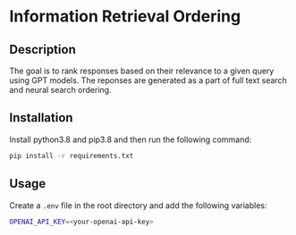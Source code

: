 # Information Retrieval Ordering

## Description

The goal is to rank responses based on their relevance to a given query using
GPT models. The reponses are generated as a part of full text search and
neural search ordering.

## Installation

Install python3.8 and pip3.8 and then run the following command:

```bash
pip install -r requirements.txt
```

## Usage

Create a `.env` file in the root directory and add the following variables:

```bash
OPENAI_API_KEY=<your-openai-api-key>
```
